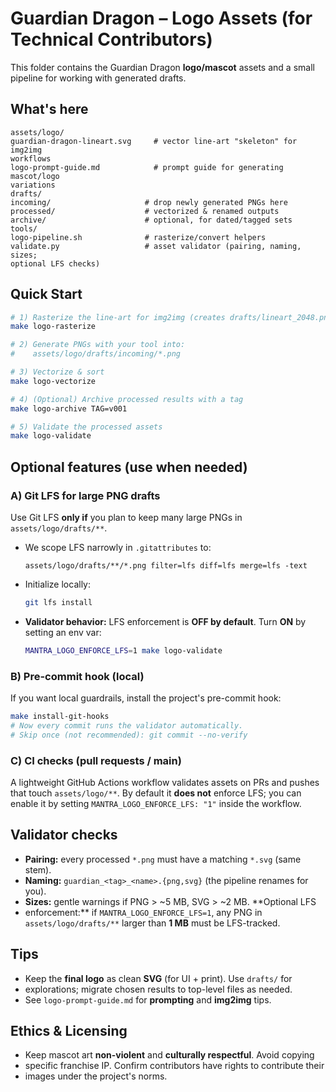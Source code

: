 # Guardian Dragon – Logo Assets (for Technical Contributors)

This folder contains the Guardian Dragon **logo/mascot** assets and a small
pipeline for working with generated drafts.

## What's here

```
assets/logo/
guardian-dragon-lineart.svg     # vector line-art "skeleton" for img2img
workflows
logo-prompt-guide.md            # prompt guide for generating mascot/logo
variations
drafts/
incoming/                     # drop newly generated PNGs here
processed/                    # vectorized & renamed outputs
archive/                      # optional, for dated/tagged sets
tools/
logo-pipeline.sh              # rasterize/convert helpers
validate.py                   # asset validator (pairing, naming, sizes;
optional LFS checks)
```

## Quick Start

```bash
# 1) Rasterize the line-art for img2img (creates drafts/lineart_2048.png)
make logo-rasterize

# 2) Generate PNGs with your tool into:
#    assets/logo/drafts/incoming/*.png

# 3) Vectorize & sort
make logo-vectorize

# 4) (Optional) Archive processed results with a tag
make logo-archive TAG=v001

# 5) Validate the processed assets
make logo-validate
```

## Optional features (use when needed)

### A) Git LFS for large PNG drafts

Use Git LFS **only if** you plan to keep many large PNGs in
`assets/logo/drafts/**`.

* We scope LFS narrowly in `.gitattributes` to:

  ```
  assets/logo/drafts/**/*.png filter=lfs diff=lfs merge=lfs -text
  ```
* Initialize locally:

  ```bash
  git lfs install
  ```
* **Validator behavior:** LFS enforcement is **OFF by default**.
Turn **ON** by setting an env var:

  ```bash
  MANTRA_LOGO_ENFORCE_LFS=1 make logo-validate
  ```

### B) Pre-commit hook (local)

If you want local guardrails, install the project's pre-commit hook:

```bash
make install-git-hooks
# Now every commit runs the validator automatically.
# Skip once (not recommended): git commit --no-verify
```

### C) CI checks (pull requests / main)

A lightweight GitHub Actions workflow validates assets on PRs and pushes that
touch `assets/logo/**`. By default it **does not** enforce LFS; you can enable
it by setting `MANTRA_LOGO_ENFORCE_LFS: "1"` inside the workflow.

## Validator checks

* **Pairing:** every processed `*.png` must have a matching `*.svg` (same stem).
* **Naming:** `guardian_<tag>_<name>.{png,svg}` (the pipeline renames for you).
* **Sizes:** gentle warnings if PNG > ~5 MB, SVG > ~2 MB. **Optional LFS
* enforcement:** if `MANTRA_LOGO_ENFORCE_LFS=1`, any PNG in
`assets/logo/drafts/**` larger than **1 MB** must be LFS-tracked.

## Tips

* Keep the **final logo** as clean **SVG** (for UI + print). Use `drafts/` for
* explorations; migrate chosen results to top-level files as
needed.
* See `logo-prompt-guide.md` for **prompting** and **img2img** tips.

## Ethics & Licensing

* Keep mascot art **non-violent** and **culturally respectful**. Avoid copying
* specific franchise IP. Confirm contributors have rights to contribute their
* images under the
project's norms.

